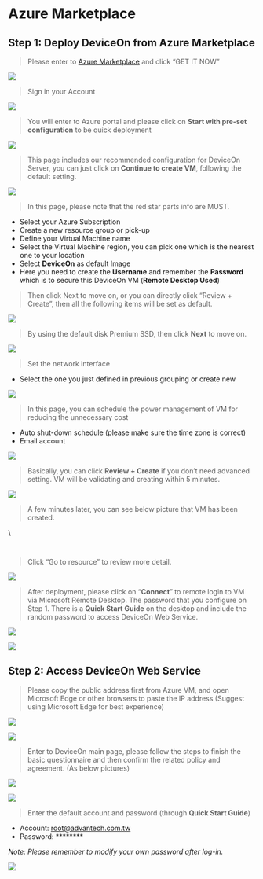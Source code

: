 # Azure Marketplace

## Step 1: Deploy DeviceOn from Azure Marketplace

> Please enter to [Azure Marketplace](https://azuremarketplace.microsoft.com/en-us/marketplace/apps/advantech.deviecon\_on\_windows\_vm\_v1?tab=Overview) and click “GET IT NOW”

![](https://i.imgur.com/n2cx2uY.png)

> Sign in your Account

![](https://i.imgur.com/V62g7X9.png)

> You will enter to Azure portal and please click on **Start with pre-set configuration** to be quick deployment

![](https://i.imgur.com/JSYtv3q.png)

> This page includes our recommended configuration for DeviceOn Server, you can just click on **Continue to create VM**, following the default setting.

![](https://i.imgur.com/u8mlMGw.png)

> In this page, please note that the red star parts info are MUST.

* Select your Azure Subscription
* Create a new resource group or pick-up
* Define your Virtual Machine name
* Select the Virtual Machine region, you can pick one which is the nearest one to your location
* Select **DeviceOn** as default Image
* Here you need to create the **Username** and remember the **Password** which is to secure this DeviceOn VM (**Remote Desktop Used**)

> Then click Next to move on, or you can directly click “Review + Create”, then all the following items will be set as default.

![](https://i.imgur.com/OXlbgE9.png)

> By using the default disk Premium SSD, then click **Next** to move on.

![](https://i.imgur.com/McaKkY1.png)

> Set the network interface

* Select the one you just defined in previous grouping or create new

![](https://i.imgur.com/2YOJwUh.png)

> In this page, you can schedule the power management of VM for reducing the unnecessary cost

* Auto shut-down schedule (please make sure the time zone is correct)
* Email account

![](https://i.imgur.com/BvBqxRe.png)

> Basically, you can click **Review + Create** if you don’t need advanced setting. VM will be validating and creating within 5 minutes.

![](https://i.imgur.com/eL2Hn47.png)

> A few minutes later, you can see below picture that VM has been created.

\


<figure><img src="https://i.imgur.com/VAExuMR.png" alt=""><figcaption></figcaption></figure>

<figure><img src="https://i.imgur.com/08dKVNf.png" alt=""><figcaption></figcaption></figure>

> Click “Go to resource” to review more detail.

![](https://i.imgur.com/zSN699M.png)

> After deployment, please click on “**Connect**” to remote login to VM via Microsoft Remote Desktop. The password that you configure on Step 1. There is a **Quick Start Guide** on the desktop and include the random password to access DeviceOn Web Service.

![](https://i.imgur.com/3du0D3U.png)

![](https://i.imgur.com/vsa89oo.png)

## Step 2: Access DeviceOn Web Service

> Please copy the public address first from Azure VM, and open Microsoft Edge or other browsers to paste the IP address (Suggest using Microsoft Edge for best experience)

![](https://i.imgur.com/jWU2qjK.png)

![](https://i.imgur.com/kigRxPW.png)

> Enter to DeviceOn main page, please follow the steps to finish the basic questionnaire and then confirm the related policy and agreement. (As below pictures)

![](https://i.imgur.com/BwrgUsw.png)

![](https://i.imgur.com/3nGwybM.png)

> Enter the default account and password (through **Quick Start Guide**)

* Account: [root@advantech.com.tw](mailto:root@advantech.com.tw)
* Password: \*\*\*\*\*\*\*\*

_Note: Please remember to modify your own password after log-in._

![](https://i.imgur.com/FVuGMo5.png)
